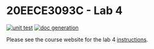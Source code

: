# 20EECE3093C - Lab 4

[![unit test](https://github.com/anay-a-joshi/lab-4-anay-a-joshi/actions/workflows/ci-pytest.yaml/badge.svg?event=push)](https://github.com/anay-a-joshi/lab-4-anay-a-joshi/actions/workflows/ci-pytest.yaml)
[![doc generation](https://github.com/anay-a-joshi/lab-4-anay-a-joshi/actions/workflows/ci-sphinx.yaml/badge.svg?event=push)](https://github.com/anay-a-joshi/lab-4-anay-a-joshi/actions/workflows/ci-sphinx.yaml)

Please see the course website for the lab 4 [instructions](https://20eece3093c-24ss.github.io/graded_artifacts/lab_assignments/lab_4.html).

